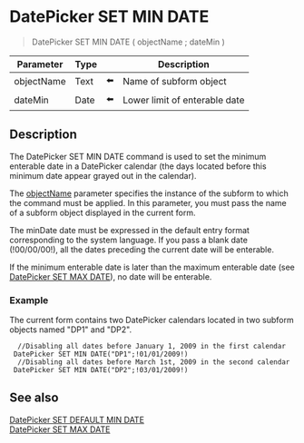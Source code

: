 # DatePicker SET MIN DATE

> DatePicker SET MIN DATE ( objectName ; dateMin )

| Parameter | Type |     | Description |
| --- | --- | --- | --- |
| objectName | Text | ⬅️ | Name of subform object |
| dateMin | Date | ⬅️ | Lower limit of enterable date |
## Description

The DatePicker SET MIN DATE command is used to set the minimum enterable date in a DatePicker calendar (the days located before this minimum date appear grayed out in the calendar).

The [objectName](# "Name of subform object") parameter specifies the instance of the subform to which the command must be applied. In this parameter, you must pass the name of a subform object displayed in the current form.

The minDate date must be expressed in the default entry format corresponding to the system language. If you pass a blank date (!00/00/00!), all the dates preceding the current date will be enterable.

If the minimum enterable date is later than the maximum enterable date (see [DatePicker SET MAX DATE](DatePicker%20SET%20MAX%20DATE.md "DatePicker SET MAX DATE")), no date will be enterable.

### Example  

The current form contains two DatePicker calendars located in two subform objects named "DP1" and "DP2".

```4d
  //Disabling all dates before January 1, 2009 in the first calendar  
 DatePicker SET MIN DATE("DP1";!01/01/2009!)  
  //Disabling all dates before March 1st, 2009 in the second calendar  
 DatePicker SET MIN DATE("DP2";!03/01/2009!)
```

## See also

[DatePicker SET DEFAULT MIN DATE](DatePicker%20SET%20DEFAULT%20MIN%20DATE.md)  
[DatePicker SET MAX DATE](DatePicker%20SET%20MAX%20DATE.md)
